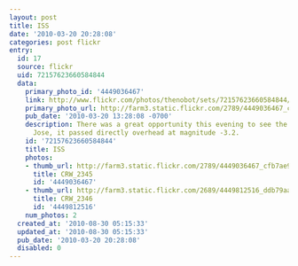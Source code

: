 ```yaml
---
layout: post
title: ISS
date: '2010-03-20 20:28:08'
categories: post flickr
entry:
  id: 17
  source: flickr
  uid: 72157623660584844
  data:
    primary_photo_id: '4449036467'
    link: http://www.flickr.com/photos/thenobot/sets/72157623660584844/
    primary_photo_url: http://farm3.static.flickr.com/2789/4449036467_cfb7ae9387_m.jpg
    pub_date: '2010-03-20 13:28:08 -0700'
    description: There was a great opportunity this evening to see the ISS.  In San
      Jose, it passed directly overhead at magnitude -3.2.
    id: '72157623660584844'
    title: ISS
    photos:
    - thumb_url: http://farm3.static.flickr.com/2789/4449036467_cfb7ae9387_s.jpg
      title: CRW_2345
      id: '4449036467'
    - thumb_url: http://farm3.static.flickr.com/2689/4449812516_ddb79aa951_s.jpg
      title: CRW_2346
      id: '4449812516'
    num_photos: 2
  created_at: '2010-08-30 05:15:33'
  updated_at: '2010-08-30 05:15:33'
  pub_date: '2010-03-20 20:28:08'
  disabled: 0
---
```

